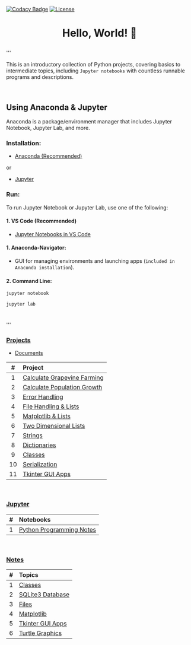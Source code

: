 [![Codacy Badge](https://app.codacy.com/project/badge/Grade/558fae1bc9664d3ca9bb09c632e06bff)](https://app.codacy.com/gh/nragland37/python-projects/dashboard?utm_source=gh&utm_medium=referral&utm_content=&utm_campaign=Badge_grade)
[![License](https://img.shields.io/badge/license-MIT-blue)](https://github.com/nragland37/cpp-projects/blob/main/LICENSE)

# <p align="center"> Hello, World! :snake: </p>

'''

This is an introductory collection of Python projects, covering basics to intermediate topics, including `Jupyter notebooks` with countless runnable programs and descriptions.

<br>

## Using Anaconda & Jupyter
Anaconda is a package/environment manager that includes Jupyter Notebook, Jupyter Lab, and more.

### Installation:
- [Anaconda (Recommended)](https://www.anaconda.com/products/distribution)

or
- [Jupyter](https://jupyter.org/install)

### Run:
To run Jupyter Notebook or Jupyter Lab, use one of the following:
#### 1. VS Code (Recommended)
- [Jupyter Notebooks in VS Code](https://code.visualstudio.com/docs/datascience/jupyter-notebooks)
#### 1. Anaconda-Navigator:
- GUI for managing environments and launching apps (`included in Anaconda installation`). 
#### 2. Command Line:
```bash
jupyter notebook
```
```bash
jupyter lab
```
#
'''

### [Projects](/src)
* [Documents](src/docs/)

| # | Project |
|:---:|:---|
| 1 | [Calculate Grapevine Farming](./src/01-calculateGrapevineFarming) | 
| 2 | [Calculate Population Growth](./src/02-calculatePopulationGrowth) | 
| 3 | [Error Handling](./src/03-errorHandling) | 
| 4 | [File Handling & Lists](./src/04-fileHandling_lists) |  
| 5 | [Matplotlib & Lists](./src/05-matplotlib_lists) |  
| 6 | [Two Dimensional Lists](./src/06-twoDimensionalLists) |
| 7 | [Strings](./src/07-strings) |
| 8 | [Dictionaries](./src/08-dictionaries) | 
| 9 | [Classes](./src/09-classes) |
| 10 | [Serialization](./src/10-serialization_pickle) |
| 11 | [Tkinter GUI Apps](./src/11-tkinterApps) |

<br>

### [Jupyter](/jupyter)

| # | Notebooks |
|:---:|:---|
| 1 | [Python Programming Notes](./jupyter/python_notes.ipynb) | 

<br>

### [Notes](/notes)

| # | Topics |
|:---:|:---|
| 1 | [Classes](./notes/classes) | 
| 2 | [SQLite3 Database](./notes/database) | 
| 3 | [Files](./notes/files) | 
| 4 | [Matplotlib](./notes/matplotlib) |  
| 5 | [Tkinter GUI Apps](./notes/tkinter) |
| 6 | [Turtle Graphics](./notes/turtle) |
